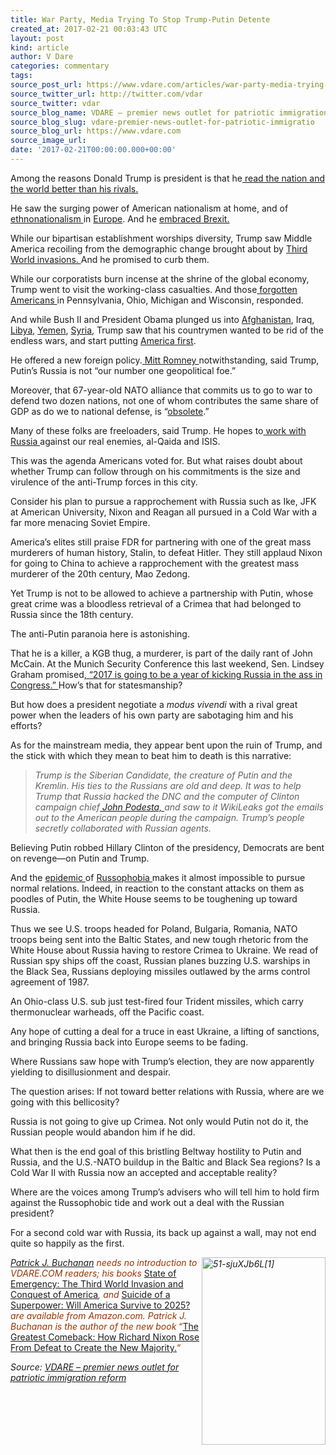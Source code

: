 ```yaml
---
title: War Party, Media Trying To Stop Trump-Putin Detente
created_at: 2017-02-21 00:03:43 UTC
layout: post
kind: article
author: V Dare
categories: commentary
tags: 
source_post_url: https://www.vdare.com/articles/war-party-media-trying-to-stop-trump-putin-detente
source_twitter_url: http://twitter.com/vdar
source_twitter: vdar
source_blog_name: VDARE – premier news outlet for patriotic immigration reform
source_blog_slug: vdare-premier-news-outlet-for-patriotic-immigratio
source_blog_url: https://www.vdare.com
source_image_url: 
date: '2017-02-21T00:00:00.000+00:00'
---
```

<div class="pf-content"><p>Among the reasons Donald Trump is president is that he<a href="http://www.vdare.com/articles/pat-buchanan-trump-read-the-nation-right-thats-why-hes-taking-the-oath"> read the nation and the world better than his rivals.</a></p>
<p>He saw the surging power of American nationalism at home, and of <a href="http://www.vdare.com/articles/the-utter-normality-of-ethnonationalism-except-for-whites">ethnonationalism </a>in <a href="http://www.vdare.com/articles/the-return-of-ethnic-nationalism-is-europe-cracking-up">Europe</a>. And he <a href="http://www.vdare.com/articles/a-triumph-for-nationalism-british-reflections-on-the-eu-referendum">embraced Brexit.</a></p>
<p>While our bipartisan establishment worships diversity, Trump saw Middle America recoiling from the demographic change brought about by <a href="http://www.vdare.com/posts/trump-right-of-course-about-swedish-rape">Third World invasions. </a>And he promised to curb them.</p>
<p>While our corporatists burn incense at the shrine of the global economy, Trump went to visit the working-class casualties. And those<a href="https://spectator.org/donald-trump-the-conservative-fdr/"> forgotten Americans </a>in Pennsylvania, Ohio, Michigan and Wisconsin, responded.</p>
<p>And while Bush II and President Obama plunged us into <a href="http://www.vdare.com/posts/us-troops-not-allowed-to-interfere-with-pederasts-because-of-afghan-cultural-values-which-should-not-be-imported">Afghanistan</a>, Iraq, <a href="http://www.vdare.com/posts/obamas-betrayal-of-libya-undid-bushs-one-foreign-policy-success">Libya</a>, <a href="http://www.vdare.com/articles/obamas-bloody-yemen-disaster">Yemen</a>, <a href="http://www.vdare.com/posts/hrc-vs-djt-on-who-is-americas-enemy-in-syria">Syria</a>, Trump saw that his countrymen wanted to be rid of the endless wars, and start putting <a href="http://www.vdare.com/articles/a-trump-doctrine-america-first">America first</a>.</p>
<p>He offered a new foreign policy.<a href="http://cnnpressroom.blogs.cnn.com/2012/03/26/romney-russia-is-our-number-one-geopolitical-foe/"> Mitt Romney </a>notwithstanding, said Trump, Putin&#8217;s Russia is not &#8220;our number one geopolitical foe.&#8221;</p>
<p>Moreover, that 67-year-old NATO alliance that commits us to go to war to defend two dozen nations, not one of whom contributes the same share of GDP as do we to national defense, is &#8220;<a href="http://www.vdare.com/radios/radio-derb-dawn-of-the-trumpening-a-confucian-take-etc#07">obsolete</a>.&#8221;</p>
<p>Many of these folks are freeloaders, said Trump. He hopes to<a href="http://www.vdare.com/articles/putin-friend-or-foe-on-syria"> work with Russia </a>against our real enemies, al-Qaida and ISIS.</p>
<p>This was the agenda Americans voted for. But what raises doubt about whether Trump can follow through on his commitments is the size and virulence of the anti-Trump forces in this city.</p>
<p>Consider his plan to pursue a rapprochement with Russia such as Ike, JFK at American University, Nixon and Reagan all pursued in a Cold War with a far more menacing Soviet Empire.</p>
<p>America&#8217;s elites still praise FDR for partnering with one of the great mass murderers of human history, Stalin, to defeat Hitler. They still applaud Nixon for going to China to achieve a rapprochement with the greatest mass murderer of the 20th century, Mao Zedong.</p>
<p>Yet Trump is not to be allowed to achieve a partnership with Putin, whose great crime was a bloodless retrieval of a Crimea that had belonged to Russia since the 18th century.</p>
<p>The anti-Putin paranoia here is astonishing.</p>
<p>That he is a killer, a KGB thug, a murderer, is part of the daily rant of John McCain. At the Munich Security Conference this last weekend, Sen. Lindsey Graham promised<a href="http://www.dw.com/en/us-senator-calls-2017-year-of-kicking-russia-in-the-ass/a-37622830">, &#8220;2017 is going to be a year of kicking Russia in the ass in Congress.&#8221; </a>How&#8217;s that for statesmanship?</p>
<p>But how does a president negotiate a <em>modus vivendi</em> with a rival great power when the leaders of his own party are sabotaging him and his efforts?</p>
<p>As for the mainstream media, they appear bent upon the ruin of Trump, and the stick with which they mean to beat him to death is this narrative:</p><!-- TAG START { player: "7518-804336-VDare - Outstream - Rev", owner: "ONE Video by AOL", for: "ONE Video by AOL" - BEINJS } --><div id="57966237cc52c74a5e1363c4" class="vdb_player vdb_57966237cc52c74a5e1363c456bcd17ce4b018167fea5539">    <script type="text/javascript" src="//delivery.vidible.tv/jsonp/pid=57966237cc52c74a5e1363c4/56bcd17ce4b018167fea5539_bein.js"></script></div><!-- TAG END { date: 07/25/16 } -->
<blockquote><p><em>Trump is the Siberian Candidate, the creature of Putin and the Kremlin. His ties to the Russians are old and deep. It was to help Trump that Russia hacked the DNC and the computer of Clinton campaign chief<a href="http://www.vdare.com/posts/john-podesta-emails-on-flagging-turkish-campaign-donations-to-hillary"> John Podesta, </a>and saw to it WikiLeaks got the emails out to the American people during the campaign. Trump&#8217;s people secretly collaborated with Russian agents.</em></p></blockquote>
<p>Believing Putin robbed Hillary Clinton of the presidency, Democrats are bent on revenge—on Putin and Trump.</p>
<p>And the <a href="http://www.vdare.com/articles/a-russophobic-rant-from-congress">epidemic </a>of <a href="https://www.google.com/search?hl=en&amp;q=Russophobia+site:vdare.com">Russophobia </a>makes it almost impossible to pursue normal relations. Indeed, in reaction to the constant attacks on them as poodles of Putin, the White House seems to be toughening up toward Russia.</p>
<p>Thus we see U.S. troops headed for Poland, Bulgaria, Romania, NATO troops being sent into the Baltic States, and new tough rhetoric from the White House about Russia having to restore Crimea to Ukraine. We read of Russian spy ships off the coast, Russian planes buzzing U.S. warships in the Black Sea, Russians deploying missiles outlawed by the arms control agreement of 1987.</p>
<p>An Ohio-class U.S. sub just test-fired four Trident missiles, which carry thermonuclear warheads, off the Pacific coast.</p>
<p>Any hope of cutting a deal for a truce in east Ukraine, a lifting of sanctions, and bringing Russia back into Europe seems to be fading.</p>
<p>Where Russians saw hope with Trump&#8217;s election, they are now apparently yielding to disillusionment and despair.</p>
<p>The question arises: If not toward better relations with Russia, where are we going with this bellicosity?</p>
<p>Russia is not going to give up Crimea. Not only would Putin not do it, the Russian people would abandon him if he did.</p>
<p>What then is the end goal of this bristling Beltway hostility to Putin and Russia, and the U.S.-NATO buildup in the Baltic and Black Sea regions? Is a Cold War II with Russia now an accepted and acceptable reality?</p>
<p>Where are the voices among Trump&#8217;s advisers who will tell him to hold firm against the Russophobic tide and work out a deal with the Russian president?</p>
<p>For a second cold war with Russia, its back up against a wall, may not end quite so happily as the first.</p>
<p><span style="color: #993300;"><em><a href="http://www.amazon.com/The-Greatest-Comeback-Richard-Majority/dp/0553418637/vd0b-20"><img class="aligncenter size-medium wp-image-38452" title="" src="https://s3-us-west-2.amazonaws.com/vdare-live/wp-content/uploads/2014/07/51-sjuXJb6L1-198x300.jpg" alt="51-sjuXJb6L[1]" width="198" height="300" align="right" srcset="https://www.vdare.com/wp-content/uploads/2014/07/51-sjuXJb6L1-198x300.jpg 198w, https://www.vdare.com/wp-content/uploads/2014/07/51-sjuXJb6L1.jpg 331w" sizes="(max-width: 198px) 100vw, 198px" /></a></em></span></p>
<p><span style="color: #993300;"><em><a href="http://buchanan.org/blog/?page_id=3">Patrick J. Buchanan</a> needs no introduction to VDARE.COM readers; his books </em><a href="http://www.amazon.com/gp/redirect.html?ie=UTF8&amp;location=http%3A%2F%2Fwww.amazon.com%2Fgp%2Fproduct%2F0312360037%2F&amp;tag=vd0b-20&amp;linkCode=ur2&amp;camp=1789&amp;creative=9325">State of Emergency: The Third World Invasion and Conquest of America</a><em>, and </em><a href="http://www.amazon.com/Suicide-Superpower-Will-America-Survive/dp/0312579977?_encoding=UTF8&amp;tag=vd0b-20&amp;linkCode=ur2&amp;camp=1789&amp;creative=9325">Suicide of a Superpower: Will America Survive to 2025?</a><em> are available from Amazon.com. </em><em>Patrick J. Buchanan is the author of the new book</em> “<a href="http://www.amazon.com/The-Greatest-Comeback-Richard-Majority/dp/0553418637/vd0b-20">The Great</a><a href="http://www.amazon.com/The-Greatest-Comeback-Richard-Majority/dp/0553418637/vd0b-20">est Comeback: How Richard Nixon Rose From Defeat to Create the New Majority.</a>“</span></p>
</div><div class="">
    <i>Source: <a href="https://www.vdare.com">VDARE – premier news outlet for patriotic immigration reform</a></i>
</div>

